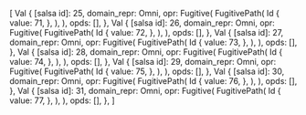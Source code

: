 [
    Val {
        [salsa id]: 25,
        domain_repr: Omni,
        opr: Fugitive(
            FugitivePath(
                Id {
                    value: 71,
                },
            ),
        ),
        opds: [],
    },
    Val {
        [salsa id]: 26,
        domain_repr: Omni,
        opr: Fugitive(
            FugitivePath(
                Id {
                    value: 72,
                },
            ),
        ),
        opds: [],
    },
    Val {
        [salsa id]: 27,
        domain_repr: Omni,
        opr: Fugitive(
            FugitivePath(
                Id {
                    value: 73,
                },
            ),
        ),
        opds: [],
    },
    Val {
        [salsa id]: 28,
        domain_repr: Omni,
        opr: Fugitive(
            FugitivePath(
                Id {
                    value: 74,
                },
            ),
        ),
        opds: [],
    },
    Val {
        [salsa id]: 29,
        domain_repr: Omni,
        opr: Fugitive(
            FugitivePath(
                Id {
                    value: 75,
                },
            ),
        ),
        opds: [],
    },
    Val {
        [salsa id]: 30,
        domain_repr: Omni,
        opr: Fugitive(
            FugitivePath(
                Id {
                    value: 76,
                },
            ),
        ),
        opds: [],
    },
    Val {
        [salsa id]: 31,
        domain_repr: Omni,
        opr: Fugitive(
            FugitivePath(
                Id {
                    value: 77,
                },
            ),
        ),
        opds: [],
    },
]